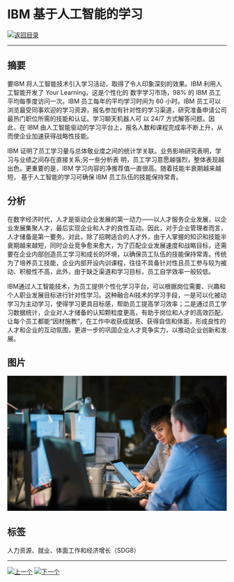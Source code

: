 # IBM 基于人工智能的学习

[![返回目录](http://img.shields.io/badge/点击-返回目录-875A7B.svg?style=flat&colorA=8F8F8F)](/)

----------

## 摘要

要IBM 将人工智能技术引入学习活动，取得了令人印象深刻的效果。IBM 利用人工智能开发了 Your Learning，这是个性化的 数字学习市场，98% 的 IBM 员工平均每季度访问一次。IBM 员工每年的平均学习时间为 60 小时。IBM 员工可以浏览最受同事欢迎的学习资源，报名参加有针对性的学习渠道，研究准备申请公司最热门职位所需的技能和认证。学习聊天机器人可 以 24/7 方式解答问题。因此，在 IBM 由人工智能驱动的学习平台上，报名人数和课程完成率不断上升，从而使企业加速获得战略性技能。

IBM 证明了员工学习量与总体敬业度之间的统计学关联。业务影响研究表明，学习与业绩之间存在直接关系;另一些分析表 明，员工学习意愿越强烈，整体表现越出色。更重要的是，IBM 学习内容的净推荐值一直很高。随着技能半衰期越来越短， 基于人工智能的学习可确保 IBM 员工队伍的技能保持常青。

## 分析

在数字经济时代，人才是驱动企业发展的第一动力——以人才服务企业发展，以企业发展集聚人才，最后实现企业和人才的良性互动。因此，对于企业管理者而言，人才储备是第一要务。对此，除了招聘适合的人才外，由于人掌握的知识和技能半衰期越来越短，同时企业竞争愈来愈大，为了匹配企业发展速度和战略目标，还需要在企业内部创造员工学习和成长的环境，以确保员工队伍的技能保持常青。传统为了培养员工技能，企业内部开设内训课程，往往不具备针对性且员工参与较为被动、积极性不高，此外，由于缺乏渠道和学习目标，员工自学效率一般较低。

IBM通过人工智能技术，为员工提供个性化学习平台，可以根据岗位需要、兴趣和个人职业发展目标进行针对性学习。这种融合AI技术的学习手段，一是可以化被动学习为主动学习，使得学习更具目标感，帮助员工提高学习效率；二是通过员工学习数据统计，企业对人才储备的认知颗粒度更高，有助于岗位和人才的高效匹配，让每个员工都能“因材施教”，在工作中收获成就感、获得自信和体面，形成良性的人才和企业的互动氛围，更进一步的巩固企业人才竞争实力，以推动企业创新和发展。



## 图片

![图片](8.1.1.jpg)


## 标签

人力资源、就业、体面工作和经济增长（SDG8）



----------

 [![上一个](http://img.shields.io/badge/查看-上一个-875A7B.svg?style=flat&colorA=8F8F8F)](https://doc.shanghaiopen.org.cn/case/7/1.html)
 [![下一个](http://img.shields.io/badge/查看-下一个-875A7B.svg?style=flat&colorA=8F8F8F)](https://doc.shanghaiopen.org.cn/case/8/2.html)
 
 
